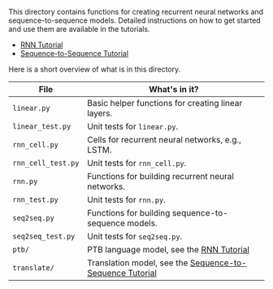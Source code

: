 This directory contains functions for creating recurrent neural networks
and sequence-to-sequence models. Detailed instructions on how to get started
and use them are available in the tutorials.

* [RNN Tutorial](http://tensorflow.org/tutorials/recurrent/index.md)
* [Sequence-to-Sequence Tutorial](http://tensorflow.org/tutorials/seq2seq/index.md)

Here is a short overview of what is in this directory.

File | What's in it?
--- | ---
`linear.py` | Basic helper functions for creating linear layers.
`linear_test.py` | Unit tests for `linear.py`.
`rnn_cell.py` | Cells for recurrent neural networks, e.g., LSTM.
`rnn_cell_test.py` | Unit tests for `rnn_cell.py`.
`rnn.py` | Functions for building recurrent neural networks.
`rnn_test.py` | Unit tests for `rnn.py`.
`seq2seq.py` | Functions for building sequence-to-sequence models.
`seq2seq_test.py` | Unit tests for `seq2seq.py`.
`ptb/` | PTB language model, see the [RNN Tutorial](http://tensorflow.org/tutorials/recurrent/)
`translate/` | Translation model, see the [Sequence-to-Sequence Tutorial](http://tensorflow.org/tutorials/seq2seq/)
